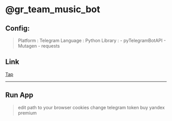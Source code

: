 # @gr\_team\_music\_bot

## Config:
> Platform : Telegram
> Language : Python
> Library :
    - pyTelegramBotAPI
    - Mutagen
    - requests

## Link
[Tap](https://grtbportfolio.netlify.app)

---
## Run App
> edit path to your browser cookies
> change telegram token
> buy yandex premium

